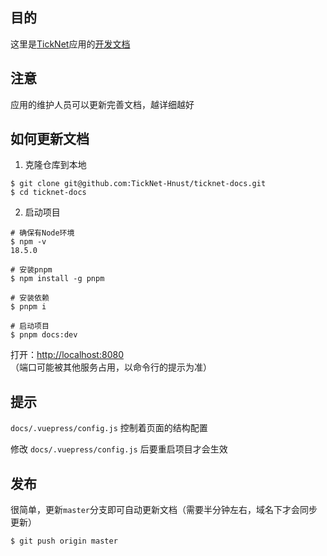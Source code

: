 ## 目的

这里是[TickNet](http://home.ticknet.hnust.cn)应用的[开发文档](https://ticknet-docs.vercel.app)

## 注意

应用的维护人员可以更新完善文档，越详细越好

## 如何更新文档

1. 克隆仓库到本地

```shell
$ git clone git@github.com:TickNet-Hnust/ticknet-docs.git
$ cd ticknet-docs
```

2. 启动项目

```shell
# 确保有Node环境
$ npm -v
18.5.0

# 安装pnpm
$ npm install -g pnpm

# 安装依赖
$ pnpm i

# 启动项目
$ pnpm docs:dev
```

打开：<http://localhost:8080> （端口可能被其他服务占用，以命令行的提示为准）

## 提示

`docs/.vuepress/config.js` 控制着页面的结构配置

修改 `docs/.vuepress/config.js` 后要重启项目才会生效

## 发布

很简单，更新`master`分支即可自动更新文档（需要半分钟左右，域名下才会同步更新）

```
$ git push origin master
```
